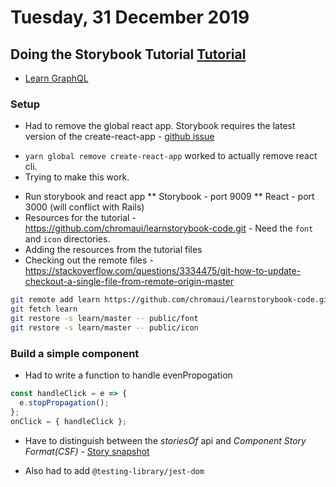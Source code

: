# Tuesday, 31 December 2019

## Doing the Storybook Tutorial [Tutorial](https://www.learnstorybook.com/intro-to-storybook/react/en/get-started/)

- [Learn GraphQL](https://blog.hichroma.com/graphql-react-tutorial-part-1-6-d0691af25858)

### Setup

- Had to remove the global react app. Storybook requires the latest version of the create-react-app - [github issue](https://github.com/storybookjs/storybook/issues/9243)

* `yarn global remove create-react-app` worked to actually remove react cli.
* Trying to make this work.

- Run storybook and react app
  ** Storybook - port 9009
  ** React - port 3000 (will conflict with Rails)
- Resources for the tutorial - https://github.com/chromaui/learnstorybook-code.git - Need the `font` and `icon` directories.
- Adding the resources from the tutorial files
- Checking out the remote files - https://stackoverflow.com/questions/3334475/git-how-to-update-checkout-a-single-file-from-remote-origin-master

```sh
git remote add learn https://github.com/chromaui/learnstorybook-code.git
git fetch learn
git restore -s learn/master -- public/font
git restore -s learn/master -- public/icon
```

### Build a simple component

- Had to write a function to handle evenPropogation

```jsx
const handleClick = e => {
  e.stopPropagation();
};
onClick = { handleClick };
```

- Have to distinguish between the _storiesOf_ api and _Component Story Format(CSF)_ - [Story snapshot](https://github.com/storybookjs/storybook/tree/master/addons/storyshots/storyshots-core)

* Also had to add `@testing-library/jest-dom`
